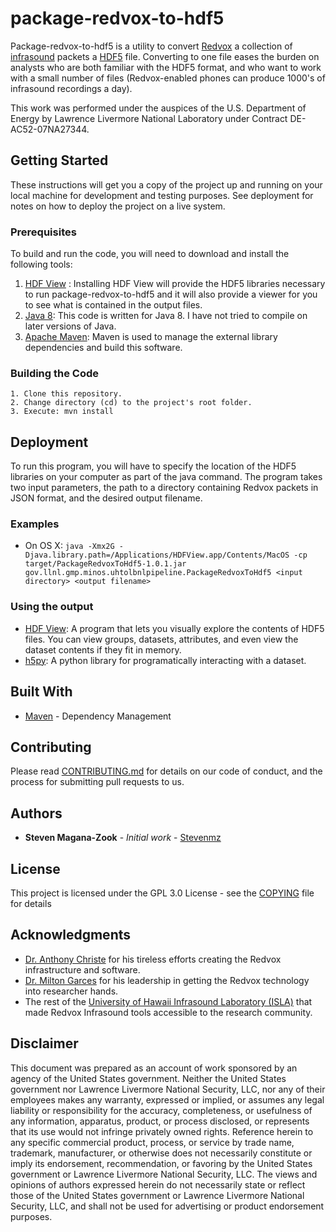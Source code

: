 # package-redvox-to-hdf5

Package-redvox-to-hdf5 is a utility to convert [Redvox](https://redvox.io/) a collection of [infrasound](https://en.wikipedia.org/wiki/Infrasound) packets a [HDF5](https://support.hdfgroup.org/HDF5/whatishdf5.html) file.
Converting to one file eases the burden on analysts who are both familiar with the HDF5 format, and who want to work with a small number of files (Redvox-enabled phones can produce 1000's of infrasound recordings a day).

This work was performed under the auspices of the U.S. Department of Energy by Lawrence Livermore National Laboratory under Contract DE-AC52-07NA27344.

## Getting Started

These instructions will get you a copy of the project up and running on your local machine for development and testing purposes. See deployment for notes on how to deploy the project on a live system.

### Prerequisites

To build and run the code, you will need to download and install the following tools:
1. [HDF View](https://www.hdfgroup.org/downloads/hdfview/) : Installing HDF View will provide the HDF5 libraries necessary to run package-redvox-to-hdf5 and it will also provide a viewer for you to see what is contained in the output files.
2. [Java 8](https://www.oracle.com/java/technologies/javase/javase-jdk8-downloads.html): This code is written for Java 8. I have not tried to compile on later versions of Java.
3. [Apache Maven](https://maven.apache.org/): Maven is used to manage the external library dependencies and build this software.


### Building the Code

```
1. Clone this repository.
2. Change directory (cd) to the project's root folder.
3. Execute: mvn install
```

## Deployment

To run this program, you will have to specify the location of the HDF5 libraries on
your computer as part of the java command. The program takes two input parameters, the path to a directory containing Redvox packets in JSON format, and the desired output filename.

### Examples

* On OS X: `java -Xmx2G -Djava.library.path=/Applications/HDFView.app/Contents/MacOS -cp target/PackageRedvoxToHdf5-1.0.1.jar gov.llnl.gmp.minos.uhtolbnlpipeline.PackageRedvoxToHdf5 <input directory> <output filename>`

### Using the output
* [HDF View](https://www.hdfgroup.org/downloads/hdfview/): A program that lets you visually explore the contents of HDF5 files. You can view groups, datasets, attributes, and even view the dataset contents if they fit in memory.
* [h5py](https://www.h5py.org/): A python library for programatically interacting with a dataset.

## Built With

* [Maven](https://maven.apache.org/) - Dependency Management


## Contributing

Please read [CONTRIBUTING.md](CONTRIBUTING.md) for details on our code of conduct, and the process for submitting pull requests to us.

## Authors

* **Steven Magana-Zook** - *Initial work* - [Stevenmz](https://github.com/stevenmz)


## License

This project is licensed under the GPL 3.0 License - see the [COPYING](COPYING) file for details

## Acknowledgments

* [Dr. Anthony Christe](https://github.com/anthonyjchriste) for his tireless efforts creating the Redvox infrastructure and software.
* [Dr. Milton Garces](https://www.higp.hawaii.edu/cgi-directory/directory.cgi?func=disp&searchname=MiltonA.Garces) for his leadership in getting the Redvox technology into researcher hands.
* The rest of the [University of Hawaii Infrasound Laboratory (ISLA)](https://www.isla.hawaii.edu/) that made Redvox Infrasound tools accessible to the research community.

## Disclaimer
This document was prepared as an account of work sponsored by an agency of the United States government.
Neither the United States government nor Lawrence Livermore National Security, LLC, nor any of their employees makes any warranty,
expressed or implied, or assumes any legal liability or responsibility for the accuracy, completeness, or usefulness of any information,
apparatus, product, or process disclosed, or represents that its use would not infringe privately owned rights. Reference herein to any
specific commercial product, process, or service by trade name, trademark, manufacturer, or otherwise does not necessarily constitute or
imply its endorsement, recommendation, or favoring by the United States government or Lawrence Livermore National Security, LLC.
The views and opinions of authors expressed herein do not necessarily state or reflect those of the United States government or
Lawrence Livermore National Security, LLC, and shall not be used for advertising or product endorsement purposes.
